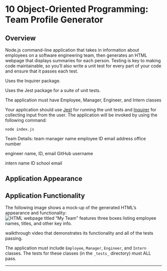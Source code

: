 # 10 Object-Oriented Programming: Team Profile Generator

## Overview

Node.js command-line application that takes in information about employees on a software engineering team, then generates an HTML webpage that displays summaries for each person. Testing is key to making code maintainable, so you’ll also write a unit test for every part of your code and ensure that it passes each test.

Uses the Inquirer package.

Uses the Jest package for a suite of unit tests.

The application must have Employee, Manager, Engineer, and Intern classes


Your application should use [Jest](https://www.npmjs.com/package/jest) for running the unit tests and [Inquirer](https://www.npmjs.com/package/inquirer) for collecting input from the user. The application will be invoked by using the following command:

```
node index.js
```

Team Details:
team manager
name
employee ID
email address
office number

engineer
name, 
ID, 
email
GitHub username

intern
name
ID
school
email

## Application Appearance

## Application Functionality
The following image shows a mock-up of the generated HTML’s appearance and functionality:
![HTML webpage titled “My Team” features three boxes listing employee names, titles, and other key info.]()

walkthrough video that demonstrates its functionality and all of the tests passing. 

The application must include `Employee`, `Manager`, `Engineer`, and `Intern` classes. The tests for these classes (in the `_tests_` directory) must ALL pass.



-----------